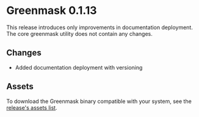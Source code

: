 # Greenmask 0.1.13

This release introduces only improvements in documentation deployment. The core greenmask utility does not contain any changes.

## Changes

* Added documentation deployment with versioning

## Assets

To download the Greenmask binary compatible with your system, see
the [release's assets list](https://github.com/GreenmaskIO/greenmask/releases/tag/v0.1.13).